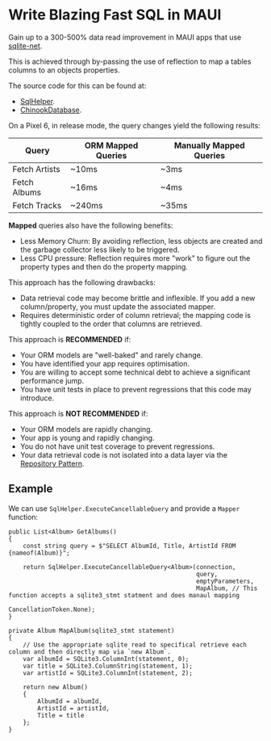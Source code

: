 # Write Blazing Fast SQL in MAUI
Gain up to a 300-500% data read improvement in MAUI apps that use [sqlite-net](https://github.com/praeclarum/sqlite-net).

This is achieved through by-passing the use of reflection to map a tables columns to an objects properties.

The source code for this can be found at:

 * [SqlHelper](src/SqlUsage/Helpers/SqlHelper.cs).
 * [ChinookDatabase](src/SqlUsage/ChinookDatabase.cs).

On a Pixel 6, in release mode, the query changes yield the following results:

|  Query | ORM Mapped Queries  |  Manually Mapped Queries |
|---|---|---|
|  Fetch Artists | ~10ms  | ~3ms  |
|  Fetch Albums |  ~16ms |  ~4ms |
|  Fetch Tracks | ~240ms  |  ~35ms |

**Mapped** queries also have the following benefits:

 * Less Memory Churn: By avoiding reflection, less objects are created and the garbage collector less likely to be triggered.
 * Less CPU pressure: Reflection requires more "work" to figure out the property types and then do the property mapping.

This approach has the following drawbacks:

 * Data retrieval code may become brittle and inflexible. If you add a new column/property, you must update the associated mapper.
 * Requires deterministic order of column retrieval; the mapping code is tightly coupled to the order that columns are retrieved.

This approach is **RECOMMENDED** if:

 * Your ORM models are "well-baked" and rarely change.
 * You have identified your app requires optimisation.
 * You are willing to accept some technical debt to achieve a significant performance jump.
 * You have unit tests in place to prevent regressions that this code may introduce.

This approach is **NOT RECOMMENDED** if:

 * Your ORM models are rapidly changing.
 * Your app is young and rapidly changing.
 * You do not have unit test coverage to prevent regressions.
 * Your data retrieval code is not isolated into a data layer via the [Repository Pattern](https://deviq.com/design-patterns/repository-pattern).


## Example

We can use `SqlHelper.ExecuteCancellableQuery` and provide a `Mapper` function:

```
public List<Album> GetAlbums()
{
    const string query = $"SELECT AlbumId, Title, ArtistId FROM {nameof(Album)}";

    return SqlHelper.ExecuteCancellableQuery<Album>(connection,
                                                    query,
                                                    emptyParameters,
                                                    MapAlbum, // This function accepts a sqlite3_stmt statment and does manaul mapping 
                                                    CancellationToken.None);
}

private Album MapAlbum(sqlite3_stmt statement)
{
    // Use the appropriate sqlite read to specifical retrieve each column and then directly map via `new Album`.
    var albumId = SQLite3.ColumnInt(statement, 0);
    var title = SQLite3.ColumnString(statement, 1);
    var artistId = SQLite3.ColumnInt(statement, 2);

    return new Album()
    {
        AlbumId = albumId,
        ArtistId = artistId,
        Title = title
    };
}
```

